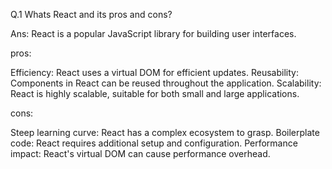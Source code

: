 Q.1  Whats React and its pros and cons?

Ans: React is a popular JavaScript library for building user interfaces.

pros:

Efficiency: React uses a virtual DOM for efficient updates.
Reusability: Components in React can be reused throughout the application.
Scalability: React is highly scalable, suitable for both small and large applications.

cons:

Steep learning curve: React has a complex ecosystem to grasp.
Boilerplate code: React requires additional setup and configuration.
Performance impact: React's virtual DOM can cause performance overhead.

